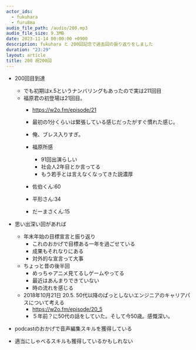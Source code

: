 ```yaml
---
actor_ids:
  - fukuhara
  - furu8ma
audio_file_path: /audio/200.mp3
audio_file_size: 9.3MB
date: 2023-11-14 00:00:00 +0900
description: fukuhara と 200回記念で過去回の振り返りをしました
duration: "23:29"
layout: article
title: 200 祝200回
---
```



- 200回目到達
    - でも初期はx.5というナンバリングもあったので実は211回目
    - 福原君の初登場は21回目。
        - https://w2o.fm/episode/21
        - 最初の1分くらいは緊張している感じだったがすぐ慣れた感じ。
        - 俺、ブレス入りすぎ。
        - 福原所感
            - 91回出演らしい
            - 社会人2年目とか言ってる
            - もう若手とは言えなくなってきた説濃厚


        - 佐伯くん:60
        - 平形さん:34
        - だーまさくん:15


- 思い出深い回があれば
    - 年末年始の目標宣言と振り返り
        - これのおかげで目標ある一年を過ごせている
        - 成果もそれなりにある
        - 対外的な宣言って大事
    - ちょっと昔の後半回
        - めっちゃアニメ見てるしゲームやってる
        - 最近はあんまりできていない
        - 時の流れを感じる
    - 2018年10月21日 20.5. 50代以降のぱっとしないエンジニアのキャリアパスについて考える
        - https://w2o.fm/episode/20_5
        - ５年前？に50代の話をしていた。そして今50歳。感慨深い。


- podcastのおかげで音声編集スキルを獲得している
- 適当にしゃべるスキルも獲得しているかもしれない

